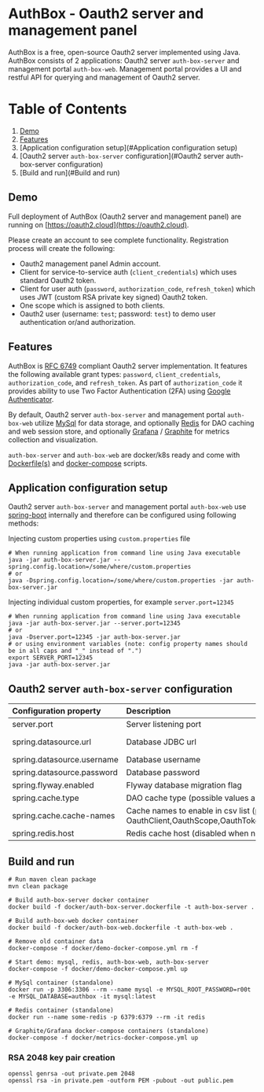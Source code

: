 # AuthBox - Oauth2 server and management panel

AuthBox is a free, open-source Oauth2 server implemented using Java. 
AuthBox consists of 2 applications: Oauth2 server `auth-box-server` and management portal `auth-box-web`.
Management portal provides a UI and restful API for querying and management of Oauth2 server.

# Table of Contents
1. [Demo](#Demo)
2. [Features](#Features)
3. [Application configuration setup](#Application configuration setup)
4. [Oauth2 server `auth-box-server` configuration](#Oauth2 server auth-box-server configuration)
5. [Build and run](#Build and run)

## Demo
Full deployment of AuthBox (Oauth2 server and management panel) are running on 
[https://oauth2.cloud](https://oauth2.cloud).

Please create an account to see complete functionality. Registration process will create the following:

* Oauth2 management panel Admin account.
* Client for service-to-service auth (`client_credentials`) which uses standard Oauth2 token.
* Client for user auth (`password`, `authorization_code`, `refresh_token`) which uses JWT (custom RSA private key signed) Oauth2 token.
* One scope which is assigned to both clients.
* Oauth2 user (username: `test`; password: `test`) to demo user authentication or/and authorization.

## Features
AuthBox is [RFC 6749](https://tools.ietf.org/html/rfc6749) compliant Oauth2 server implementation.
It features the following available grant types: `password`, `client_credentials`, `authorization_code`, and `refresh_token`.
As part of `authorization_code` it provides ability to use Two Factor Authentication (2FA) using 
[Google Authenticator](https://support.google.com/accounts/answer/1066447).

By default, Oauth2 server `auth-box-server` and management portal `auth-box-web` utilize 
[MySql](https://www.mysql.com/) for data storage, and optionally [Redis](https://redis.io/) for 
DAO caching and web session store, and optionally [Grafana](https://grafana.com/) / [Graphite](https://graphiteapp.org/) 
for metrics collection and visualization.

`auth-box-server` and `auth-box-web` are docker/k8s ready and come with [Dockerfile(s)](docker/) and [docker-compose](docker/) scripts.

## Application configuration setup
Oauth2 server `auth-box-server` and management portal `auth-box-web` use [spring-boot](https://spring.io/projects/spring-boot)
internally and therefore can be configured using following methods:

Injecting custom properties using `custom.properties` file

```shell script
# When running application from command line using Java executable
java -jar auth-box-server.jar --spring.config.location=/some/where/custom.properties
# or
java -Dspring.config.location=/some/where/custom.properties -jar auth-box-server.jar
```    

Injecting individual custom properties, for example `server.port=12345`

```shell script
# When running application from command line using Java executable
java -jar auth-box-server.jar --server.port=12345
# or
java -Dserver.port=12345 -jar auth-box-server.jar
# or using environment variables (note: config property names should be in all caps and "_" instead of ".")
export SERVER_PORT=12345 
java -jar auth-box-server.jar
```    

## Oauth2 server `auth-box-server` configuration
| Configuration property | Description | Default value |
| :--- | :--- | :--- |
| server.port | Server listening port | 9999 |
| spring.datasource.url | Database JDBC url | jdbc:mysql://${MYSQL_HOST:localhost}:3306/authbox?serverTimezone=UTC&useLegacyDatetimeCode=false |
| spring.datasource.username | Database username | root |
| spring.datasource.password | Database password | r00t |
| spring.flyway.enabled | Flyway database migration flag | true |
| spring.cache.type | DAO cache type (possible values are: caffeine/redis/none) | none |
| spring.cache.cache-names | Cache names to enable in csv list (possible values are OauthClient,OauthScope,OauthToken,OauthUser,Organization,User) | N/A |
| spring.redis.host | Redis cache host (disabled when not specified) | N/A |


## Build and run

    # Run maven clean package
    mvn clean package
    
    # Build auth-box-server docker container
    docker build -f docker/auth-box-server.dockerfile -t auth-box-server .
    
    # Build auth-box-web docker container
    docker build -f docker/auth-box-web.dockerfile -t auth-box-web .
    
    # Remove old container data
    docker-compose -f docker/demo-docker-compose.yml rm -f
    
    # Start demo: mysql, redis, auth-box-web, auth-box-server 
    docker-compose -f docker/demo-docker-compose.yml up
    
    # MySql container (standalone)
    docker run -p 3306:3306 --rm --name mysql -e MYSQL_ROOT_PASSWORD=r00t -e MYSQL_DATABASE=authbox -it mysql:latest
    
    # Redis container (standalone)
    docker run --name some-redis -p 6379:6379 --rm -it redis
    
    # Graphite/Grafana docker-compose containers (standalone)
    docker-compose -f docker/metrics-docker-compose.yml up
    

### RSA 2048 key pair creation

    openssl genrsa -out private.pem 2048
    openssl rsa -in private.pem -outform PEM -pubout -out public.pem

